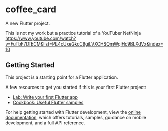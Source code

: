 # coffee_card

A new Flutter project.

This is not my work but a practice tutorial of a YouTuber NetNinja https://www.youtube.com/watch?v=FuTbF7DfECM&list=PL4cUxeGkcC9giLVXCHSQmWqlHc9BLXdVx&index=10


## Getting Started

This project is a starting point for a Flutter application.

A few resources to get you started if this is your first Flutter project:

- [Lab: Write your first Flutter app](https://docs.flutter.dev/get-started/codelab)
- [Cookbook: Useful Flutter samples](https://docs.flutter.dev/cookbook)

For help getting started with Flutter development, view the
[online documentation](https://docs.flutter.dev/), which offers tutorials,
samples, guidance on mobile development, and a full API reference.
